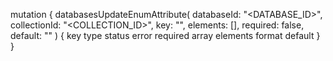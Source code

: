 mutation {
    databasesUpdateEnumAttribute(
        databaseId: "<DATABASE_ID>",
        collectionId: "<COLLECTION_ID>",
        key: "",
        elements: [],
        required: false,
        default: "<DEFAULT>"
    ) {
        key
        type
        status
        error
        required
        array
        elements
        format
        default
    }
}
